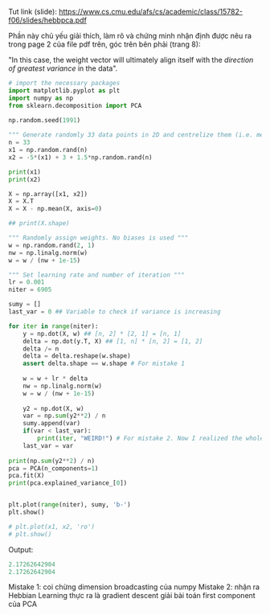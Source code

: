 Tut link (slide): https://www.cs.cmu.edu/afs/cs/academic/class/15782-f06/slides/hebbpca.pdf

Phần này chủ yếu giải thích, làm rõ và chứng minh nhận định được nêu ra trong page 2 của file pdf trên, góc trên bên phải (trang 8):

"In this case, the weight vector will ultimately align itself with the *direction of greatest variance* in the data".

```python
# import the necessary packages
import matplotlib.pyplot as plt
import numpy as np
from sklearn.decomposition import PCA
 
np.random.seed(1991)

""" Generate randomly 33 data points in 2D and centrelize them (i.e. mean = 0) """
n = 33
x1 = np.random.rand(n)
x2 = -5*(x1) + 3 + 1.5*np.random.rand(n)

print(x1)
print(x2)

X = np.array([x1, x2])
X = X.T
X = X - np.mean(X, axis=0) 

## print(X.shape)

""" Randomly assign weights. No biases is used """
w = np.random.rand(2, 1)
nw = np.linalg.norm(w)
w = w / (nw + 1e-15)

""" Set learning rate and number of iteration """
lr = 0.001
niter = 6905

sumy = []
last_var = 0 ## Variable to check if variance is increasing

for iter in range(niter):
    y = np.dot(X, w) ## [n, 2] * [2, 1] = [n, 1]
    delta = np.dot(y.T, X) ## [1, n] * [n, 2] = [1, 2]
    delta /= n
    delta = delta.reshape(w.shape)
    assert delta.shape == w.shape # For mistake 1
    
    w = w + lr * delta
    nw = np.linalg.norm(w)
    w = w / (nw + 1e-15)
    
    y2 = np.dot(X, w)
    var = np.sum(y2**2) / n
    sumy.append(var)
    if(var < last_var):
        print(iter, "WEIRD!") # For mistake 2. Now I realized the whole thing is just gradient descent
    last_var = var
    
print(np.sum(y2**2) / n)
pca = PCA(n_components=1)
pca.fit(X)
print(pca.explained_variance_[0])


plt.plot(range(niter), sumy, 'b-')
plt.show()

# plt.plot(x1, x2, 'ro')
# plt.show()
```
Output: 
```python
2.17262642904
2.17262642904
```

Mistake 1: coi chừng dimension broadcasting của numpy
Mistake 2: nhận ra Hebbian Learning thực ra là gradient descent giải bài toán first component của PCA
